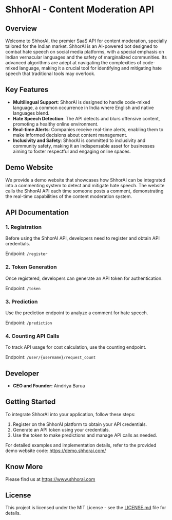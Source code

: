# ShhorAI - Content Moderation API

## Overview

Welcome to ShhorAI, the premier SaaS API for content moderation, specially tailored for the Indian market. ShhorAI is an AI-powered bot designed to combat hate speech on social media platforms, with a special emphasis on Indian vernacular languages and the safety of marginalized communities. Its advanced algorithms are adept at navigating the complexities of code-mixed language, making it a crucial tool for identifying and mitigating hate speech that traditional tools may overlook.

## Key Features

- **Multilingual Support**: ShhorAI is designed to handle code-mixed language, a common occurrence in India where English and native languages blend.
- **Hate Speech Detection**: The API detects and blurs offensive content, promoting a healthy online environment.
- **Real-time Alerts**: Companies receive real-time alerts, enabling them to make informed decisions about content management.
- **Inclusivity and Safety**: ShhorAI is committed to inclusivity and community safety, making it an indispensable asset for businesses aiming to foster respectful and engaging online spaces.

## Demo Website

We provide a demo website that showcases how ShhorAI can be integrated into a commenting system to detect and mitigate hate speech. The website calls the ShhorAI API each time someone posts a comment, demonstrating the real-time capabilities of the content moderation system.

## API Documentation

### 1. Registration

Before using the ShhorAI API, developers need to register and obtain API credentials.

Endpoint: `/register`


### 2. Token Generation

Once registered, developers can generate an API token for authentication.

Endpoint: `/token`


### 3. Prediction

Use the prediction endpoint to analyze a comment for hate speech.

Endpoint: `/prediction`


### 4. Counting API Calls

To track API usage for cost calculation, use the counting endpoint.

Endpoint: `/user/{username}/request_count`

## Developer

- **CEO and Founder:** Aindriya Barua

## Getting Started

To integrate ShhorAI into your application, follow these steps:

1. Register on the ShhorAI platform to obtain your API credentials.
2. Generate an API token using your credentials.
3. Use the token to make predictions and manage API calls as needed.

For detailed examples and implementation details, refer to the provided demo website code: https://demo.shhorai.com/

## Know More

Please find us at https://www.shhorai.com

## License

This project is licensed under the MIT License - see the [LICENSE.md](LICENSE.md) file for details.
